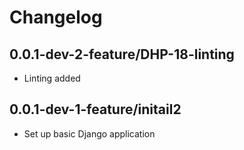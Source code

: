 # Changelog

## 0.0.1-dev-2-feature/DHP-18-linting
- Linting added

## 0.0.1-dev-1-feature/initail2
- Set up basic Django application 
